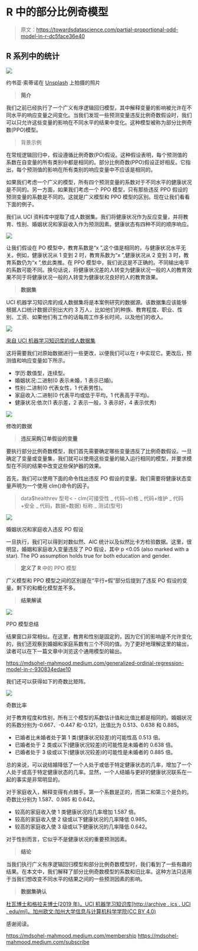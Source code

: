 # R 中的部分比例奇模型

> 原文：<https://towardsdatascience.com/partial-proportional-odd-model-in-r-dc5face36e40>

## R 系列中的统计

![](img/8eed4f83ed8d89a74147fe45898be9c1.png)

约书亚·索蒂诺在 [Unsplash](https://unsplash.com/s/photos/data-science?utm_source=unsplash&utm_medium=referral&utm_content=creditCopyText) 上拍摄的照片

> **简介**

我们之前已经执行了一个广义有序逻辑回归模型，其中解释变量的影响被允许在不同水平的响应变量之间变化。当我们发现一些预测变量违反比例奇数假设时，我们可以只允许这些变量的影响在不同水平的结果中变化。这种模型被称为部分比例奇数(PPO)模型。

> 背景示例

在常规逻辑回归中，假设遵循比例奇数(PO)假设。这种假设表明，每个预测值的系数在自变量的所有类别中都是相同的。部分比例奇数(PPO)假设正好相反。它指出，每个预测值的影响在所有类别的响应变量中不应该是相同的。

如果我们考虑一个广义的模型，所有四个预测变量的系数对于不同水平的健康状况是不同的。另一方面，如果我们考虑一个 PPO 模型，只有那些违反 PPO 假设的预测变量的系数是不同的。这就是广义模型和 PPO 模型的区别。现在让我们看看下面的例子。

我们从 UCI 资料库中提取了成人数据集。我们将健康状况作为反应变量，并将教育、性别、婚姻状况和家庭收入作为预测因素。健康状态有四种不同的顺序响应。

![](img/41f47da0636a508a785fed5d12882c96.png)

让我们假设在 PO 模型中，教育系数是“x ”,这个值是相同的，与健康状况水平无关。例如，健康状况从 1 变到 2 时，教育系数为“x ”,健康状况从 2 变到 3 时，教育系数仍为“x ”,依此类推。在 PPO 模型中，我们说这是不正确的。不同输出电平的系数可能不同。换句话说，将健康状况差的人转变为健康状况一般的人的教育效果不同于将健康状况一般的人转变为健康状况良好的人的教育效果。

> **数据集**

UCI 机器学习知识库的成人数据集将是本案例研究的数据源。该数据集应该能够根据人口统计数据识别出大约 3 万人，比如他们的种族、教育程度、职业、性别、工资、如果他们有工作的话每周工作多长时间，以及他们的收入。

![](img/d48881d616057bcf2c24bb19e7e80d00.png)

[来自 UCI 机器学习知识库的成人数据集](https://archive.ics.uci.edu/ml/datasets/adult)

这将需要我们对原始数据进行一些更改，以便我们可以在 r 中实现它。更改后，预测值和响应变量如下所示。

*   学历:数值型，连续型。
*   婚姻状况:二进制(0 表示未婚，1 表示已婚)。
*   性别:二进制(0 代表女性，1 代表男性)。
*   家庭收入:二进制(0 代表平均或低于平均，1 代表高于平均)。
*   健康状况:依次(1 表示差，2 表示一般，3 表示好，4 表示优秀)

![](img/e96f9aab16198854ab94c0b117ac48fb.png)

修改的数据

> **违反采购订单假设的变量**

要执行部分比例奇数模型，我们首先需要确定哪些变量违反了比例奇数假设。一旦确定了变量或变量集，我们就可以使用这些变量的输入运行相同的模型，并要求模型在不同的结果中改变这些保护器的效果。

首先，我们可以使用下面的命令找出违反 PO 假设的变量。我们需要将健康状态变量声明为一个使用 clm()命令的因子。

> data$healthrev 型号< - clm(可接受性 _ 代码~价格 _ 代码+维护 _ 代码+安全 _ 代码，数据=数据)
> 标称 _ 测试(型号)

![](img/625f49f4bc8c27b16a60aecdde74d1e4.png)

婚姻状况和家庭收入违反 PO 假设

一旦执行，我们可以得到对数似然、AIC 统计以及似然比卡方检验数据。这里，很明显，婚姻和家庭收入变量违反了 PO 假设，其中 p <0.05 (also marked with a star). The PO assumption holds true for both education and gender.

> **定义了 R** 中的 PPO 模型

广义模型和 PPO 模型之间的区别是在“平行=假”部分后提到了违反 PO 假设的变量。剩下的和概化模型差不多。

> **结果解读**

![](img/0dda73f55f428acf4c6987efa335e0e5.png)

PPO 模型总结

结果窗口非常相似。在这里，教育和性别是固定的，因为它们的影响是不允许变化的，我们还观察到婚姻和家庭系数有三个不同的值。为了更好地理解这里的输出，读者可以在下一篇文章中浏览这个通用模型的输出。

<https://mdsohel-mahmood.medium.com/generalized-ordinal-regression-model-in-r-930834edae10>  

我们还可以获得如下的奇数比矩阵。

![](img/dbcbbfb3a64222d4eb627bab2b6e75aa.png)

奇数比率

对于教育程度和性别，所有三个模型的系数估计值和比值比都是相同的。婚姻状况的系数分别为-0.667、-0.447 和-0.121，比值比为 0.513、0.638 和 0.885。

*   已婚者比未婚者处于第 1 类(健康状况较差)的可能性高 0.513 倍。
*   已婚者处于 2 类或以下(健康状况较差)的可能性是未婚者的 0.638 倍。
*   已婚者处于 3 级或以下(健康状况较差)的可能性是未婚者的 0.885 倍。

总的来说，可以说结婚降低了一个人处于或低于特定健康状态的几率，增加了一个人处于或高于特定健康状态的几率。显然，一个人结婚与更好的健康状况联系在一起的事实是非常明显的。

对于家庭收入，解释变得有点棘手。第一个系数是正的，而第二和第三个是负的。奇数比分别为 1.587、0.985 和 0.642。

*   较高的家庭收入使 1 类健康状况的几率增加 1.587 倍。
*   较高的家庭收入使 2 级或以下健康状况的几率降低 0.985。
*   较高的家庭收入使 3 级或以下健康状况的几率降低 0.642。

对于性别而言，它似乎不是健康状况的重要预测因素。

> **结论**

当我们执行广义有序逻辑回归模型和部分比例奇数模型时，我们看到了一些有趣的结果。在本文中，我们解释了部分比例奇数模型的系数和旧比率。这种方法只适用于当我们想改变不同水平的结果之间的一些预测因素的影响。

> **数据集确认**

[杜瓦博士和格拉夫博士(2019 年)。UCI 机器学习知识库[http://archive . ics . UCI . edu/ml]。加州欧文:加州大学信息与计算机科学学院(CC BY 4.0)](https://archive.ics.uci.edu/ml/datasets/adult)

感谢阅读。

<https://mdsohel-mahmood.medium.com/membership>  <https://mdsohel-mahmood.medium.com/subscribe> 